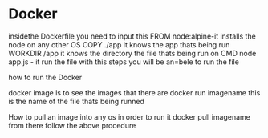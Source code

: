 # Docker
insidethe Dockerfile you need to input this
FROM node:alpine-it installs the node on any other OS
COPY ./app it knows the app thats being run
WORKDIR /app it knows the directory the file thats being run on
CMD node app.js - it run the file  with this steps you will be an=bele to run the file


how to run the Docker

docker image ls
to see the images that there are
docker run imagename
this is the name of the file  thats being runned

How to pull an image into any os in order to run it 
docker pull imagename
from there follow the above procedure
